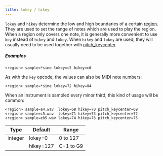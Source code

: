 ```yaml
---
title: lokey / hikey
---
```

`lokey` and `hikey` determine the low and high boundaries of a certain
[region](/headers/region). They are used to set the range of notes which are
used to play the region. When a region only covers one note, it is generally
more convenient to use `key` instead of `hikey` and `lokey`. When `hikey` and
`lokey` are used, they will usually need to be used together with
[pitch_keycenter](/opcodes/pitch_keycenter).

##### Examples

```
<region> sample=*sine lokey=c5 hikey=c6
```

As with the `key` opcode, the values can also be MIDI note numbers:

```
<region> sample=*sine lokey=72 hikey=84
```

When an instrument is sampled every minor third, this kind of usage will be common:

```
<region> sample=a4.wav  lokey=68 hikey=70 pitch_keycenter=69
<region> sample=c5.wav  lokey=71 hikey=73 pitch_keycenter=72
<region> sample=eb5.wav lokey=74 hikey=76 pitch_keycenter=75
```

| Type    | Default   | Range     | 
| ---     | ---       | ---       |
| integer | lokey=0   | 0 to 127  |
|         | hikey=127 | C-1 to G9 |
